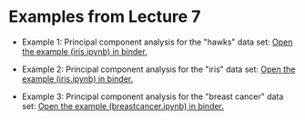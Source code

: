 # Examples from Lecture 7

* Example 1: Principal component analysis for the "hawks" data set:
  [Open the example (iris.ipynb) in binder.](https://mybinder.org/v2/gh/andersle/chemometrics/main?urlpath=/tree/lectures%2Flecture007%2Fhawk.ipynb)

* Example 2: Principal component analysis for the "iris" data set:
  [Open the example (iris.ipynb) in binder.](https://mybinder.org/v2/gh/andersle/chemometrics/main?urlpath=/tree/lectures%2Flecture007%2Firis.ipynb)

* Example 3: Principal component analysis for the "breast cancer" data set:
  [Open the example (breastcancer.ipynb) in binder.](https://mybinder.org/v2/gh/andersle/chemometrics/main?urlpath=/tree/lectures%2Flecture007%2Fbreastcancer.ipynb)
